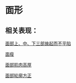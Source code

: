 # 面形## 相关表现：[面部上、中、下三部耸起而不平陷](https://zuoye.gmzyh.com/search?key=面部上、中、下三部耸起而不平陷)[面瘦](https://zuoye.gmzyh.com/search?key=面瘦)[面部肌肉高厚](https://zuoye.gmzyh.com/search?key=面部肌肉高厚)[面部轮廓方正](https://zuoye.gmzyh.com/search?key=面部轮廓方正)
